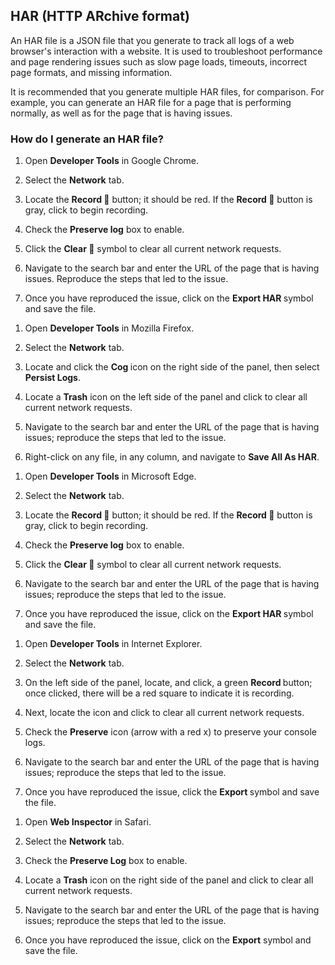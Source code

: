 ## HAR (HTTP ARchive format)

An HAR file is a JSON file that you generate to track all logs of a web browser's interaction with a website. It is used to troubleshoot performance and page rendering issues such as slow page loads, timeouts, incorrect page formats, and missing information.

It is recommended that you generate multiple HAR files, for comparison. For example, you can generate an HAR file for a page that is performing normally, as well as for the page that is having issues.

### How do I generate an HAR file?

<TabList>

<Tab title="Chrome" id="chrome" active={true}>

1. Open **Developer Tools** in Google Chrome.

1. Select the **Network** tab.

1. Locate the **Record 🔴** button; it should be red. If the **Record 🔴** button is gray, click to begin recording.

1. Check the **<i class="fa fa-check-square"></i> Preserve log** box to enable.

1. Click the **Clear 🚫** symbol to clear all current network requests.

1. Navigate to the search bar and enter the URL of the page that is having issues. Reproduce the steps that led to the issue.

1. Once you have reproduced the issue, click on the **Export HAR <i class="fa fa-download"></i>** symbol and save the file.

</Tab>

<Tab title="Firefox" id="firefox">

1. Open **Developer Tools** in Mozilla Firefox.

1. Select the **Network** tab.

1. Locate and click the **Cog <i class="fa fa-gear"></i>** icon on the right side of the panel, then select **Persist Logs**.

1. Locate a **Trash** icon on the left side of the panel and click to clear all current network requests.

1. Navigate to the search bar and enter the URL of the page that is having issues; reproduce the steps that led to the issue.

1. Right-click on any file, in any column, and navigate to **Save All As HAR**.

</Tab>

<Tab title="Edge" id="edge">

1. Open **Developer Tools** in Microsoft Edge.

1. Select the **Network** tab.

1. Locate the **Record 🔴** button; it should be red. If the **Record 🔴** button is gray, click to begin recording.

1. Check the **<i class="fa fa-check-square"></i> Preserve log** box to enable.

1. Click the **Clear 🚫** symbol to clear all current network requests.

1. Navigate to the search bar and enter the URL of the page that is having issues; reproduce the steps that led to the issue.

1. Once you have reproduced the issue, click on the **Export HAR <i class="fa fa-download"></i>** symbol and save the file.

</Tab>

<Tab title="Explorer" id="explorer">

1. Open **Developer Tools** in Internet Explorer.

1. Select the **Network** tab.

1. On the left side of the panel, locate, and click, a green **Record <i class="fa fa-caret-right"></i>** button; once clicked, there will be a red square to indicate it is recording.

1. Next, locate the **<i class="fa fa-times"></i>** icon and click to clear all current network requests.

1. Check the **Preserve** icon (arrow with a red x) to preserve your console logs.

1. Navigate to the search bar and enter the URL of the page that is having issues; reproduce the steps that led to the issue.

1. Once you have reproduced the issue, click the **Export <i class="fa fa-save"></i>** symbol and save the file.

</Tab>

<Tab title="Safari" id="safari">

1. Open **Web Inspector** in Safari.

1. Select the **Network** tab.

1. Check the **<i class="fa fa-check-square"></i> Preserve Log** box to enable.

1. Locate a **Trash** icon on the right side of the panel and click to clear all current network requests.

1. Navigate to the search bar and enter the URL of the page that is having issues; reproduce the steps that led to the issue.

1. Once you have reproduced the issue, click on the **<i class="fa fa-upload"></i> Export** symbol and save the file.

</Tab>

</TabList>


